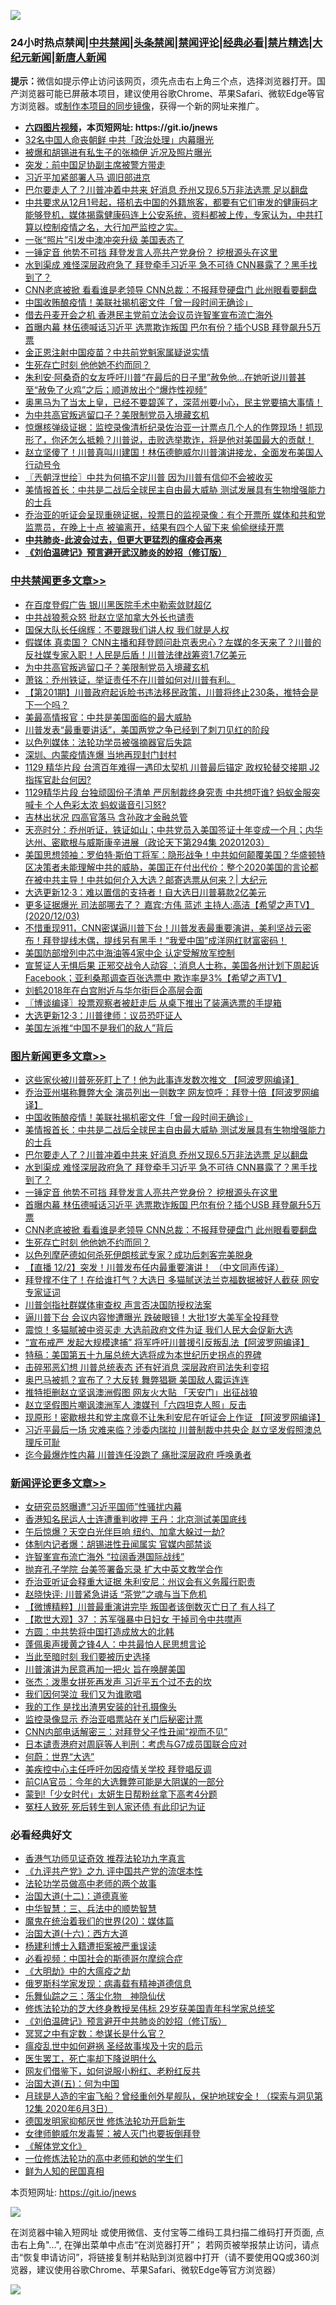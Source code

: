 ![](https://raw.githubusercontent.com/fqnews/bnews/master/64photo/fqnews-qr.jpg)

<div id="tt">
<h3>24小时热点禁闻|<a href="#%E4%B8%AD%E5%85%B1%E7%A6%81%E9%97%BB%E6%9B%B4%E5%A4%9A%E6%96%87%E7%AB%A0">中共禁闻</a>|<a href="#%E5%9B%BE%E7%89%87%E6%96%B0%E9%97%BB%E6%9B%B4%E5%A4%9A%E6%96%87%E7%AB%A0">头条禁闻</a>|<a href="#%E6%96%B0%E9%97%BB%E8%AF%84%E8%AE%BA%E6%9B%B4%E5%A4%9A%E6%96%87%E7%AB%A0">禁闻评论|<a href="#%E5%BF%85%E7%9C%8B%E7%BB%8F%E5%85%B8%E5%A5%BD%E6%96%87">经典必看|<a href="/video.md#%E7%A6%81%E7%89%87%E7%B2%BE%E9%80%89">禁片精选</a>|<a href="https://github.com/fqnews/djy/blob/master/gb/nf1351518.md#1">大纪元新闻</a>|<a href="https://github.com/fqnews/ntdtv/blob/master/gb/prog204.md#1">新唐人新闻</a></h3>
<div><b>提示：</b>微信如提示停止访问该网页，须先点击右上角三个点，选择浏览器打开。国产浏览器可能已屏蔽本项目，建议使用谷歌Chrome、苹果Safari、微软Edge等官方浏览器。或<a href="https://github.com/fqnews/bnews/blob/master/%E5%88%B6%E4%BD%9Cgit%E7%A6%81%E9%97%BB%E9%95%9C%E5%83%8F.md">制作本项目的同步镜像</a>，获得一个新的网址来推广。</div>
<ul>
<li><b><a href="http://d1.bdrive.tk/64.mp4" target="_blank">六四图片视频</a>，本页短网址: https://git.io/jnews</b></li>
<li><a href="/cbnews/20201203/1441470.md">32名中国人命丧朝鲜 中共「政治处理」内幕曝光</a></li>
<li><a href="/comments/20201203/1441496.md">被爆和胡锡进有私生子的张楠伊 近况及照片曝光</a></li>
<li><a href="/sports/20201203/1441473.md">突发：前中国足协副主席被警方带走</a></li>
<li><a href="/cbnews/20201203/1441478.md">习近平加紧部署人马 调旧部进京</a></li>
<li><a href="/topimagenews/20201204/1441733.md">巴尔要走人了？川普冲着中共来 好消息 乔州又现6.5万非法选票 足以翻盘</a></li>
<li><a href="/bannedvideo/20201203/1441521.md">中共要求从12月1号起，搭机去中国的外籍旅客，都要有它们审发的健康码才能够登机，媒体揭露健康码连上公安系统，资料都被上传，专家认为，中共打算以控制疫情之名，大行加严监控之实。</a></li>
<li><a href="/worldnews/20201203/1441471.md">一张“照片”引发中澳冲突升级 美国表态了</a></li>
<li><a href="/topimagenews/20201204/1441655.md">一锤定音 他势不可挡 拜登发言人亮共产党身份？ 挖根源头在这里</a></li>
<li><a href="/topimagenews/20201204/1441718.md">水到渠成 难怪深层政府急了 拜登牵手习近平 急不可待 CNN暴露了？黑手找到了？</a></li>
<li><a href="/topimagenews/20201203/1441549.md">CNN老底被掀 看看谁是老领导 CNN总裁：不报拜登硬盘门 此州眼看要翻盘</a></li>
<li><a href="/topimagenews/20201204/1441871.md">中国收贿酿疫情！美联社揭机密文件「曾一段时间无确诊」</a></li>
<li><a href="/headline/20201204/1441654.md">借去丹麦开会之机 香港民主党前立法会议员许智峯宣布流亡海外</a></li>
<li><a href="/topimagenews/20201203/1441592.md">首曝内幕 林伍德喊话习近平 选票欺诈叛国 巴尔有份？插个USB 拜登飙升5万票</a></li>
<li><a href="/cnnews/20201203/1441475.md">金正恩注射中国疫苗？中共前党魁家属疑说实情</a></li>
<li><a href="/topimagenews/20201203/1441487.md">生死存亡时刻 他他她不约而同？</a></li>
<li><a href="/worldnews/usa/20201204/1441649.md">朱利安·阿桑奇的女友呼吁川普“在最后的日子里”赦免他…在她听说川普甚至“赦免了火鸡”之后；顺道放出个“爆炸性视频”</a></li>
<li><a href="/bannedvideo/20201204/1441816.md">奥黑马为了当太上皇，已经不要碧莲了，深蓝州要小心，民主党要搞大事情！</a></li>
<li><a href="/cbnews/20201204/1441954.md">为中共高官叛逃留口子？美限制党员入境藏玄机</a></li>
<li><a href="/bannedvideo/20201204/1441690.md">惊爆核弹级证据：监控录像清析纪录佐治亚一计票点几个人的作弊现场！抓现形了，你还怎么抵赖？川普说，击败选举欺诈，将是他对美国最大的贡献！</a></li>
<li><a href="/bannedvideo/20201204/1441893.md">赵立坚傻了！川普真叫川建国！林伍德鲍威尔川普演讲接龙，全面发布美国人行动号令</a></li>
<li><a href="/ssgc/20201204/1441730.md">〖兲朝浮世绘〗中共为何搞不定川普 因为川普有信仰不会被收买</a></li>
<li><a href="/topimagenews/20201204/1441776.md">美情报首长：中共是二战后全球民主自由最大威胁 测试发展具有生物增强能力的士兵</a></li>
<li><a href="/bannedvideo/20201204/1441671.md">乔治亚的听证会呈现重磅证据，投票日的监视录像：有个开票所 媒体和共和党监票员，在晚上十点 被骗离开，结果有四个人留下来 偷偷继续开票</a></li>
<li><b><a href="/comments/20200211/1275071.md" target="_blank">中共肺炎-此波会过去，但更大更猛烈的瘟疫会再来</a></b></li>
<li><b><a href="/comments/20200207/1272816.md" target="_blank">《刘伯温碑记》预言避开武汉肺炎的妙招（修订版）</a></b></li>
</ul>
</div>

<div class="catlist">
<h3><a href="/cbnews/" target="_blank">中共禁闻</a><span><a href="/cbnews/" target="_blank" rel="nofollow">更多文章>></a></span></h3>
<ul>
<li><a href="/cbnews/20201204/1441982.md" target="_blank">在百度登假广告 银川黑医院手术中勒索敛财超亿</a></li>
<li><a href="/cbnews/20201204/1441966.md" target="_blank">中共战狼惹众怒 批赵立坚加拿大外长也谴责</a></li>
<li><a href="/cbnews/20201204/1441965.md" target="_blank">国保大队长任绵辉：不要跟我们讲人权 我们就是人权</a></li>
<li><a href="/cbnews/20201204/1441955.md" target="_blank">假媒体 真卖国？ CNN主播和拜登顾问赴京表忠心？左媒的冬天来了？川普的反社媒专家入职！人民是后盾！川普法律战筹资1.7亿美元</a></li>
<li><a href="/cbnews/20201204/1441954.md" target="_blank">为中共高官叛逃留口子？美限制党员入境藏玄机</a></li>
<li><a href="/cbnews/20201204/1441939.md" target="_blank">萧铭：乔州铁证，举证责任不在川普如何对川普有利。</a></li>
<li><a href="/cbnews/20201204/1441935.md" target="_blank">【第201期】川普政府起诉脸书违法移民政策，川普将终止230条，推特会是下一个吗？</a></li>
<li><a href="/cbnews/20201204/1441931.md" target="_blank">美最高情报官：中共是美国面临的最大威胁</a></li>
<li><a href="/cbnews/20201204/1441868.md" target="_blank">川普发表“最重要讲话”，美国两党之争已经到了刺刀见红的阶段</a></li>
<li><a href="/cbnews/20201204/1441828.md" target="_blank">以色列媒体：法轮功学员被强摘器官后失踪</a></li>
<li><a href="/cbnews/20201204/1441827.md" target="_blank">深圳、内蒙疫情连爆 当地再现封门封村</a></li>
<li><a href="/cbnews/20201204/1441884.md" target="_blank">1129 精华片段  台湾百年难得一遇印太契机  川普最后锚定 政权轮替交接期 J2指挥官赴台何因?</a></li>
<li><a href="/cbnews/20201204/1441883.md" target="_blank">1129精华片段  台独顽固份子清单 严厉制裁终身究责 中共想吓谁? 蚂蚁金服突喊卡 个人色彩太浓 蚂蚁谐音引习怒?</a></li>
<li><a href="/cbnews/20201204/1441872.md" target="_blank">吉林出状况 四高官落马 含孙政才金融总管</a></li>
<li><a href="/cbnews/20201204/1441870.md" target="_blank">天亮时分：乔州听证，铁证如山；中共党员入美国签证十年变成一个月；内华达州、密歇根与威斯康辛进展（政论天下第294集 20201203）</a></li>
<li><a href="/cbnews/20201204/1441848.md" target="_blank">美国思想领袖：罗伯特·斯伯丁将军：隐形战争！中共如何颠覆美国？华盛顿特区决策者未能理解中共的威胁，美国正在付出代价：整个2020美国的言论都在被中共主导！中共如何介入大选？邮寄选票从何来？| 大纪元</a></li>
<li><a href="/cbnews/20201204/1441843.md" target="_blank">大选更新12·3：难以置信的支持者！自大选日川普募款2亿美元</a></li>
<li><a href="/cbnews/20201204/1441829.md" target="_blank">更多证据爆光  司法部哪去了？ 嘉宾:方伟 蓝述 主持人:高洁【希望之声TV】(2020/12/03)</a></li>
<li><a href="/cbnews/20201204/1441806.md" target="_blank">不惜重现911，CNN密谋逼川普下台！川普发表最重要演讲，美利坚战云密布！拜登提线木偶，提线另有黑手！“我爱中国”成洋网红财富密码！</a></li>
<li><a href="/cbnews/20201204/1441802.md" target="_blank">美国防部增列中芯中海油等4家中企 认定受解放军控制</a></li>
<li><a href="/cbnews/20201204/1441792.md" target="_blank">宣誓证人无惧后果 正邪交战令人动容 ；消息人士称，美国各州计划下周起诉Facebook；亚利桑那调查百张选票中 欺诈率是3%【希望之声TV】</a></li>
<li><a href="/cbnews/20201204/1441752.md" target="_blank">刘鹤2018年在白宫附近与华尔街巨企高层会面</a></li>
<li><a href="/cbnews/20201204/1441748.md" target="_blank">〖博谈编译〗投票观察者被赶走后 从桌下推出了装满选票的手提箱</a></li>
<li><a href="/cbnews/20201204/1441713.md" target="_blank">大选更新12·3：川普律师：议员恐吓证人</a></li>
<li><a href="/cbnews/20201204/1441702.md" target="_blank">美国左派推“中国不是我们的敌人”背后</a></li>

</ul>
</div>
<div class="catlist">
<h3><a href="/topimagenews/" target="_blank">图片新闻</a><span><a href="/topimagenews/" target="_blank" rel="nofollow">更多文章>></a></span></h3>
<ul>
<li><a href="/topimagenews/20201204/1442014.md" target="_blank">这些家伙被川普死死盯上了！他为此事连发数次推文 【阿波罗网编译】</a></li>
<li><a href="/topimagenews/20201204/1441990.md" target="_blank">乔治亚州堪称舞弊大全 演员列出一则数字 网友惊呼：拜登十倍【阿波罗网编译】</a></li>
<li><a href="/topimagenews/20201204/1441871.md" target="_blank">中国收贿酿疫情！美联社揭机密文件「曾一段时间无确诊」</a></li>
<li><a href="/topimagenews/20201204/1441776.md" target="_blank">美情报首长：中共是二战后全球民主自由最大威胁 测试发展具有生物增强能力的士兵</a></li>
<li><a href="/topimagenews/20201204/1441733.md" target="_blank">巴尔要走人了？川普冲着中共来 好消息 乔州又现6.5万非法选票 足以翻盘</a></li>
<li><a href="/topimagenews/20201204/1441718.md" target="_blank">水到渠成 难怪深层政府急了 拜登牵手习近平 急不可待 CNN暴露了？黑手找到了？</a></li>
<li><a href="/topimagenews/20201204/1441655.md" target="_blank">一锤定音 他势不可挡 拜登发言人亮共产党身份？ 挖根源头在这里</a></li>
<li><a href="/topimagenews/20201203/1441592.md" target="_blank">首曝内幕 林伍德喊话习近平 选票欺诈叛国 巴尔有份？插个USB 拜登飙升5万票</a></li>
<li><a href="/topimagenews/20201203/1441549.md" target="_blank">CNN老底被掀 看看谁是老领导 CNN总裁：不报拜登硬盘门 此州眼看要翻盘</a></li>
<li><a href="/topimagenews/20201203/1441487.md" target="_blank">生死存亡时刻 他他她不约而同？</a></li>
<li><a href="/topimagenews/20201203/1441323.md" target="_blank">以色列摩萨德如何杀死伊朗核武专家？成功后刺客完美脱身</a></li>
<li><a href="/comments/20201203/1441124.md" target="_blank">【直播 12/2】突发！川普发布任内最重要演讲！ （中文同声传译）</a></li>
<li><a href="/topimagenews/20201203/1441093.md" target="_blank">拜登撑不住了！在给谁打气？大选日 多猫腻送法兰克福数据被好人截获 网安专家证词</a></li>
<li><a href="/topimagenews/20201203/1441065.md" target="_blank">川普剑指社群媒体审查权 声言否决国防授权法案</a></li>
<li><a href="/topimagenews/20201203/1441064.md" target="_blank">逼川普下台 会议内容惨遭曝光 跌破眼镜！大批1岁大美军全投拜登</a></li>
<li><a href="/topimagenews/20201202/1440845.md" target="_blank">震惊！多猫腻被中资买走 大选前政府文件为证 我们人民大会促新大选</a></li>
<li><a href="/topimagenews/20201202/1440808.md" target="_blank">“宣布戒严 发起大规模逮捕&#8221; 将军呼吁川普援引反叛乱法【阿波罗网编译】</a></li>
<li><a href="/comments/20201202/1440697.md" target="_blank">特稿：美国第五十九届总统大选将成为本世纪历史拐点的界碑</a></li>
<li><a href="/topimagenews/20201202/1440468.md" target="_blank">击碎邪恶幻想 川普总统表态 还有好消息 深层政府司法失利变招</a></li>
<li><a href="/topimagenews/20201202/1440425.md" target="_blank">奥巴马被抓？宣布了？大反转 舞弊猖獗 美国敌人霉运连连</a></li>
<li><a href="/topimagenews/20201202/1440424.md" target="_blank">推特拒删赵立坚讽澳洲假图 网友火大贴 「天安门」出征战狼</a></li>
<li><a href="/topimagenews/20201202/1440414.md" target="_blank">赵立坚假图片嘲讽澳洲军人 澳媒刊「六四坦克人照」反击</a></li>
<li><a href="/topimagenews/20201201/1440268.md" target="_blank">现原形！密歇根共和党主席竟不让朱利安尼在听证会上作证 【阿波罗网编译】</a></li>
<li><a href="/topimagenews/20201201/1440232.md" target="_blank">习近平最后一场 灾难来临？涉委内瑞拉 川普制裁中共央企 赵立坚发假照澳总理斥可耻</a></li>
<li><a href="/topimagenews/20201201/1439781.md" target="_blank">迄今最爆炸性内幕 川普连任没跑了 痛批深层政府 呼唤勇者</a></li>

</ul>
</div>
<div class="catlist">
<h3><a href="/comments/" target="_blank">新闻评论</a><span><a href="/comments/" target="_blank" rel="nofollow">更多文章>></a></span></h3>
<ul>
<li><a href="/comments/20201204/1442024.md" target="_blank">女研究员怒曝遭“习近平国师”性骚扰内幕</a></li>
<li><a href="/comments/20201204/1442023.md" target="_blank">香港知名民运人士连遭重判收押 王丹：北京测试美国底线</a></li>
<li><a href="/comments/20201204/1442022.md" target="_blank">午后惊爆？天空白光伴巨响 纽约、加拿大躲过一劫?</a></li>
<li><a href="/comments/20201204/1441977.md" target="_blank">体制内记者爆：胡锡进性丑闻属实 官媒内部禁谈</a></li>
<li><a href="/comments/20201204/1441976.md" target="_blank">许智峯宣布流亡海外 “拉阔香港国际战线”</a></li>
<li><a href="/comments/20201204/1441975.md" target="_blank">抛弃孔子学院 台美签署备忘录 扩大中英文教学合作</a></li>
<li><a href="/comments/20201204/1441962.md" target="_blank">乔治亚听证会释重大证据 朱利安尼：州议会有义务履行职责</a></li>
<li><a href="/comments/20201204/1441940.md" target="_blank">赵晓快评: 川普紧急讲话 “茶党”之魂与当下危机</a></li>
<li><a href="/comments/20201204/1441934.md" target="_blank">【微博精粹】川普最重演讲完毕 叛国者该倒数灭亡日了 有人抖了</a></li>
<li><a href="/comments/20201204/1441903.md" target="_blank">【欺世大观】37 ：苏军强暴中日妇女 干掉司令中共噤声</a></li>
<li><a href="/comments/20201204/1441902.md" target="_blank">方圆：中共势将中国打造成放大的北韩</a></li>
<li><a href="/comments/20201204/1441892.md" target="_blank">蓬佩奥声援黄之锋4人：中共最怕人民思想言论</a></li>
<li><a href="/comments/20201204/1441880.md" target="_blank">当此至暗时刻 我们要被历史选择</a></li>
<li><a href="/comments/20201204/1441879.md" target="_blank">川普演讲为民意再加一把火 旨在唤醒美国</a></li>
<li><a href="/comments/20201204/1441878.md" target="_blank">张杰：泼墨女拼死再发声 习近平五个过不去的坎</a></li>
<li><a href="/comments/20201204/1441877.md" target="_blank">我们因何哭泣 我们又为谁歌唱</a></li>
<li><a href="/comments/20201204/1441876.md" target="_blank">我的工作 是找出渣男安装的针孔摄像头</a></li>
<li><a href="/comments/20201204/1441861.md" target="_blank">监控录像显示 乔治亚唱票站在关门后秘密计票</a></li>
<li><a href="/comments/20201204/1441860.md" target="_blank">CNN内部电话解密三：对拜登父子性丑闻“视而不见”</a></li>
<li><a href="/comments/20201204/1441859.md" target="_blank">日本谴责港府对周庭等人判刑：考虑与G7成员国联合应对</a></li>
<li><a href="/comments/20201204/1441855.md" target="_blank">何蔚：世界“大选”</a></li>
<li><a href="/comments/20201204/1441819.md" target="_blank">美疾控中心主任呼吁勿因疫情关学校 拜登唱反调</a></li>
<li><a href="/comments/20201204/1441818.md" target="_blank">前CIA官员：今年的大选舞弊可能是大阴谋的一部分</a></li>
<li><a href="/comments/20201204/1441796.md" target="_blank">蒙到!「少女时代」太妍生日帮粉丝拿下高考4分题</a></li>
<li><a href="/comments/20201204/1441773.md" target="_blank">冤枉人致死 死后转生到人家还债 有此印记为证</a></li>

</ul>
</div>

<div class="catlist">
<h3>必看经典好文</h3>
<ul>
<li><a href="/comments/20200517/1330064.md" target="_blank">香港气功师见证奇效 推荐法轮功九字真言</a></li>
<li><a href="/bookonline/20131116/201045.md" target="_blank">《九评共产党》之九 评中国共产党的流氓本性</a></li>
<li><a href="/comments/20200629/1352533.md" target="_blank">法轮功学员做高中老师的两个故事</a></li>
<li><a href="/cbnews/20180318/916241.md" target="_blank">治国大道(十二)：道德真鉴</a></li>
<li><a href="/comments/20200605/783248.md" target="_blank">中华智慧：三、兵法中的顺势智慧</a></li>
<li><a href="/comments/20180725/976787.md" target="_blank">魔鬼在统治着我们的世界(20)：媒体篇</a></li>
<li><a href="/comments/20201110/1428663.md" target="_blank">治国大道(十六)：西方大道</a></li>
<li><a href="/comments/20201010/1411232.md" target="_blank">杨建利博士入籍遭拒案被严重误读</a></li>
<li><a href="/comments/20200806/1375443.md" target="_blank">必看视频：中国社会的斯德哥尔摩综合症</a></li>
<li><a href="/comments/20200203/1269785.md" target="_blank">《大明劫》中的大瘟疫之劫</a></li>
<li><a href="/cbnews/20200823/1384378.md" target="_blank">俄罗斯科学家发现：病毒载有精神道德信息</a></li>
<li><a href="/tculture/20190101/1056889.md" target="_blank">乐舞仙踪之三：落尘化物　神隐仙伏</a></li>
<li><a href="/comments/20190517/1129285.md" target="_blank">修炼法轮功的芝大终身教授吴伟标 29岁获美国青年科学家总统奖</a></li>
<li><a href="/comments/20200207/1272816.md" target="_blank">《刘伯温碑记》预言避开中共肺炎的妙招（修订版）</a></li>
<li><a href="/tculture/20200812/1378929.md" target="_blank">冥冥之中有定数：参谋长是什么官？</a></li>
<li><a href="/comments/20200618/1346823.md" target="_blank">瘟疫乱世中如何避祸 圣经故事埃及十灾的启示</a></li>
<li><a href="/sohnews/20150904/445868.md" target="_blank">医生罢工，死亡率却下降说明什么</a></li>
<li><a href="/comments/20200712/1359630.md" target="_blank">网友们借鉴下，如何说服小粉红、老粉红反共</a></li>
<li><a href="/cbnews/20180311/913065.md" target="_blank">治国大道(五)：何为中国</a></li>
<li><a href="/comments/20200712/1359456.md" target="_blank">月球是人造的宇宙飞船？曾经重创外星舰队，保护地球安全！（探索与洞见第12集 2020年6月3日）</a></li>
<li><a href="/comments/20200722/1364497.md" target="_blank">德国发明家抑郁厌世 修炼法轮功开启新生</a></li>
<li><a href="/comments/20201123/1435422.md" target="_blank">女律师鲍威尔发毒誓：被人灭门也要扳倒拜登</a></li>
<li><a href="/bookwiki/20130610/138400.md" target="_blank">《解体党文化》</a></li>
<li><a href="/cbnews/20200702/1354550.md" target="_blank">一位修炼法轮功的高中老师和她的学生们</a></li>
<li><a href="/comments/20200926/1403589.md" target="_blank">鲜为人知的民国真相</a></li>

</ul>
</div>

本页短网址: https://git.io/jnews

![](https://raw.githubusercontent.com/fqnews/bnews/master/64photo/fqnews-qr.jpg)

在浏览器中输入短网址 或使用微信、支付宝等二维码工具扫描二维码打开页面, 点击右上角"...", 在弹出菜单中点击“在浏览器打开”； 若网页被举报禁止访问，请点击“恢复申请访问”，将链接复制并粘贴到浏览器中打开（请不要使用QQ或360浏览器，建议使用谷歌Chrome、苹果Safari、微软Edge等官方浏览器）

![](https://raw.githubusercontent.com/fqnews/bnews/master/64photo/wx.jpg)